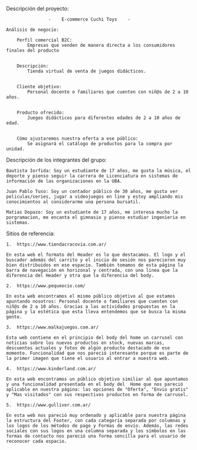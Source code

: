 

Descripción del proyecto:

                    -    E-commerce Cuchi Toys    - 

    Análisis de negocio:

        Perfil comercial B2C:
            Empresas que venden de manera directa a los consumidores finales del producto


        Descripción:
            Tienda virtual de venta de juegos didácticos.


        Cliente objetivo:
            Personal docente o familiares que cuenten con niñ@s de 2 a 10 años.


        Producto ofrecido:
            Juegos didácticos para diferentes edades de 2 a 10 años de edad.


        Cómo ajustaremos nuestra oferta a ese público:
            Se asignará el catálogo de productos para la compra por unidad.


Descripción de los integrantes del grupo:

    Bautista Iorfida: Soy un estudiante de 17 años, me gusta la música, el deporte y pienso seguir la carrera de Licenciatura en sistemas de información de las organizaciones en la UBA. 

    Juan Pablo Tuso: Soy un contador público de 30 años, me gusta ver peliculas/series, jugar a videojuegos en line y estoy ampliando mis conocimientos al considerarme una persona bursatil.

    Matias Dopazo: Soy un estudiante de 17 años, me interesa mucho la porgramacion, me encanta el gimnasio y pienso estudiar ingenieria en sistemas.
    

Sitios de referencia:

    1.  https://www.tiendacracovia.com.ar/

    En esta web el formato del Header es lo que destacamos. El logo y el buscador además del carrito y el inicio de sesión nos parecieron muy bien distribuidos en ese espacio. También tomamos de esta página la barra de navegación en horizonal y centrada, con una linea que la diferencia del Header y otra que la diferencia del body.

    2.  https://www.pequeocio.com/

    En esta web encontramos el mismo público objetivo al que estamos apuntando nosotros: Personal docente o familiares que cuenten con niñ@s de 2 a 10 años. Gracias a las actividades propuestas en la página y la estética que esta lleva entendemos que se busca la misma gente. 

    3.  https://www.malkajuegos.com.ar/

    Esta web contiene en el principio del body del home un carrusel con noticias sobre los nuevos productos en stock, nuevas marcas, descuentos actuales y fotos de algún producto destacado de ese momento. Funcionalidad que nos pareció interesante porque es parte de la primer imagen que tiene el usuario al entrar a nuestra web.

    4.  https://www.kinderland.com.ar/

    En esta web encontramos un público objetivo similiar al que apuntamos y una funcionalidad presentada en el body del  Home que nos pareció aplicable en nuestra página: las opciones de "Oferta", "Envio gratis" y "Mas visitados" con sus respectivos productos en forma de carrusel. 

    5.  https://www.gulliver.com.ar/

    En esta web nos pareció muy ordenado y aplicable para nuestra página la estructura del Footer, con cada categoría separada por columnas y los logos de los métodos de pago y Formas de envío. Además, las redes sociales con sus logos en una columna separada y los símbolos en las formas de contacto nos pareció una forma sencilla para el usuario de reconocer cada espacio. 

